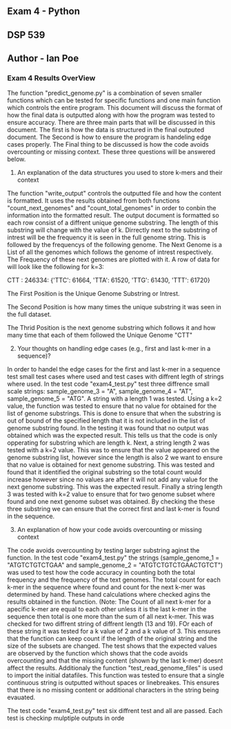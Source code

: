 ## Exam 4 - Python
## DSP 539
## Author - Ian Poe


### Exam 4 Results OverView

The function "predict_genome.py" is a combination of seven smaller functions which can be tested for specific functions and one main function which controls the entire program. This document will discuss the format of how the final data is outputted along with how the program was tested to ensure accuracy. There are three main parts that will be discussed in this document. The first is how the data is structured in the final outputed document. The Second is how to ensure the program is handeling edge cases properly. The Final thing to be discussed is how the code avoids overcounting or missing context. These three questions will be answered below. 

1. An explanation of the data structures you used to store k-mers and their context

The function "write_output" controls the outputted file and how the content is formatted. It uses the results obtained from both functions "count_next_genomes" and "count_total_genomes" in order to conbin the information into the formatted result. The output document is formatted so each row consist of a diffrent unique genome substring. The length of this substring will change with the value of k. Dirrectly next to the substring of intrest will be the frequency it is seen in the full genome string. This is followed by the frequencys of the following genome. The Next Genome is a List of all the genomes which follows the genome of intrest respectively. The Frequency of these next genomes are plotted with it. A row of data for will look like the following for k=3: 

CTT : 246334: {'TTC': 61664, 'TTA': 61520, 'TTG': 61430, 'TTT': 61720}

The First Position is the Unique Genome Substring or Intrest. 

The Second Position is how many times the unique substring it was seen in the full dataset.

The Thrid Position is the next genome substring which follows it and how many time that each of them followed the Unique Genome "CTT"


2. Your thoughts on handling edge cases (e.g., first and last k-mer in a sequence)?

In order to handel the edge cases for the first and last k-mer in a sequence test small test cases where used and test cases with diffrent legth of strings where used. In the test code "exam4_test.py" test three diffrence small scale strings: sample_genome_3 = "A", sample_genome_4 = "AT", sample_genome_5 = "ATG". A string with a length 1 was tested. Using a k=2 value, the function was tested to ensure that no value for obtained for the list of genome substrings. This is done to ensure that when the substring is out of bound of the specified length that it is not included in the list of genome substring found. In the testing it was found that no output was obtained which was the expected result. This tells us that the code is only opperating for substring which are length k. Next, a string length 2 was tested with a k=2 value. This was to ensure that the value appeared on the genome substring list, however since the length is also 2 we want to ensure that no value is obtained for next genome substring. This was tested and found that it identified the original substring so the total count would increase however since no values are after it will not add any value for the next genome substring. This was the expected result. Finally a string length 3 was tested with k=2 value to ensure that for two genome subset where found and one next genome subset was obtained. By checking the these three substring we can ensure that the correct first and last k-mer is found in the sequence. 

3. An explanation of how your code avoids overcounting or missing context

The code avoids overcounting by testing larger substring aginst the function. In the test code "exam4_test.py" the strings (sample_genome_1 = "ATGTCTGTCTGAA" and sample_genome_2 = "ATGTCTGTCTGAACTGTCT") was used to test how the code accuracy in counting both the total frequency and the frequency of the text genomes. The total count for each k-mer in the sequence where found and count for the next k-mer was determined by hand. These hand calculations where checked agins the results obtained in the function. (Note: The Count of all next k-mer for a apecific k-mer are equal to each other unless it is the last k-mer in the sequence then total is one more than the sum of all next k-mer. This was checked for two diffrent string of diffrent length (13 and 19). FOr each of these string it was tested for a k value of 2 and a k value of 3. This ensures that the function can keep count if the length of the original string and the size of the subsets are changed. The test shows that the expected values are observed by the function which shows that the code avoids overcounting and that the missing content (shown by the last k-mer) doesnt affect the results. Additionaly the function "test_read_genome_files" is used to import the initial datafiles. This function was tested to ensure that a single continuous string is outputted without spaces or linebreakes. This ensures that there is no missing content or additional characters in the string being evauated. 


The test code "exam4_test.py"  test six diffrent test and all are passed. Each test is checkinp mulptiple outputs in orde